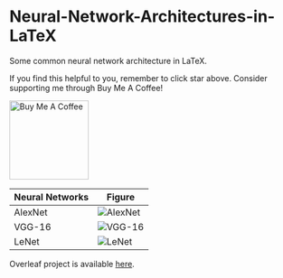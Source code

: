 # Neural-Network-Architectures-in-LaTeX
Some common neural network architecture in LaTeX.

If you find this helpful to you, remember to click star above. Consider supporting me through Buy Me A Coffee!

<a href="https://www.buymeacoffee.com/hongvin" target="_blank"><img src="https://cdn.buymeacoffee.com/buttons/v2/default-blue.png" alt="Buy Me A Coffee" width = "140px" ></a>

|Neural Networks|Figure|
|---|---|
|AlexNet|![AlexNet](https://github.com/khvmaths/Neural-Network-Architectures-in-LaTeX/blob/main/img/AlexNet.png)|
|VGG-16|![VGG-16](https://github.com/khvmaths/Neural-Network-Architectures-in-LaTeX/blob/main/img/VGG-16.png)|
|LeNet|![LeNet](https://github.com/khvmaths/Neural-Network-Architectures-in-LaTeX/blob/main/img/LeNet.png)|

Overleaf project is available [here](https://www.overleaf.com/read/kwytypspwjxx).
